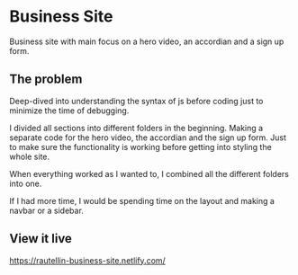 # Business Site

Business site with main focus on a hero video, an accordian and a sign up form.


## The problem

Deep-dived into understanding the syntax of js before coding just to minimize the time of debugging.

I divided all sections into different folders in the beginning. Making a separate code for the hero video, the accordian and the sign up form. Just to make sure the functionality is working before getting into styling the whole site. 

When everything worked as I wanted to, I combined all the different folders into one. 

If I had more time, I would be spending time on the layout and making a navbar or a sidebar.

## View it live

https://rautellin-business-site.netlify.com/
